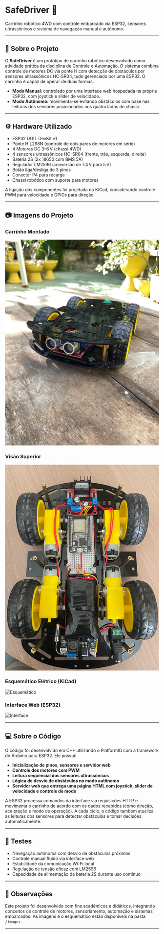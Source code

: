 # SafeDriver 🚗

Carrinho robótico 4WD com controle embarcado via ESP32, sensores ultrassônicos e sistema de navegação manual e autônomo.

---

## 🔧 Sobre o Projeto

O **SafeDriver** é um protótipo de carrinho robótico desenvolvido como atividade prática da disciplina de Controle e Automação. O sistema combina controle de motores DC via ponte H com detecção de obstáculos por sensores ultrassônicos HC-SR04, tudo gerenciado por uma ESP32. O carrinho é capaz de operar de duas formas:

- **Modo Manual**: controlado por uma interface web hospedada na própria ESP32, com joystick e slider de velocidade.
- **Modo Autônomo**: movimenta-se evitando obstáculos com base nas leituras dos sensores posicionados nos quatro lados do chassi.

---

## ⚙️ Hardware Utilizado

- ESP32 DOIT DevKit v1
- Ponte H L298N (controle de dois pares de motores em série)
- 4 Motores DC 3–6 V (chassi 4WD)
- 4 sensores ultrassônicos HC-SR04 (frente, trás, esquerda, direita)
- Bateria 2S (2x 18650 com BMS 5A)
- Regulador LM2596 (conversão de 7.4 V para 5 V)
- Botão liga/desliga de 3 pinos
- Conector P4 para recarga
- Chassi robótico com suporte para motores

A ligação dos componentes foi projetada no KiCad, considerando controle PWM para velocidade e GPIOs para direção.

---

## 📷 Imagens do Projeto

### Carrinho Montado
![Carrinho Montado](images/final.jpeg)

### Visão Superior
![Topo](images/topo.jpeg)

### Esquemático Elétrico (KiCad)
![Esquemático](images/esquematico_kicad.png)

### Interface Web (ESP32)
![Interface](images/web.png)

---

## 💻 Sobre o Código

O código foi desenvolvido em C++ utilizando o PlatformIO com a framework do Arduino para ESP32. Ele possui:

- **Inicialização de pinos, sensores e servidor web**
- **Controle dos motores com PWM**
- **Leitura sequencial dos sensores ultrassônicos**
- **Lógica de desvio de obstáculos no modo autônomo**
- **Servidor web que entrega uma página HTML com joystick, slider de velocidade e controle de modo**

A ESP32 processa comandos da interface via requisições HTTP e movimenta o carrinho de acordo com os dados recebidos (como direção, aceleração e modo de operação). A cada ciclo, o código também atualiza as leituras dos sensores para detectar obstáculos e tomar decisões automaticamente.

---

## 🧪 Testes

- Navegação autônoma com desvio de obstáculos próximos
- Controle manual fluido via interface web
- Estabilidade da comunicação Wi-Fi local
- Regulação de tensão eficaz com LM2596
- Capacidade de alimentação da bateria 2S durante uso contínuo

---

## 📌 Observações

Este projeto foi desenvolvido com fins acadêmicos e didáticos, integrando conceitos de controle de motores, sensoriamento, automação e sistemas embarcados. As imagens e o esquemático estão disponíveis na pasta `/images`.

---


